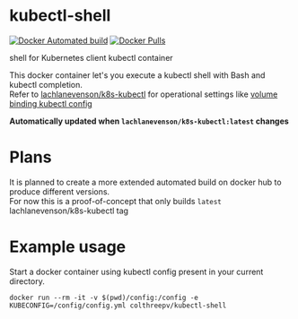 kubectl-shell
=============
[![Docker Automated build](https://img.shields.io/docker/automated/colthreepv/kubectl-shell.svg?style=for-the-badge&maxAge=3600)]()
[![Docker Pulls](https://img.shields.io/docker/pulls/colthreepv/kubectl-shell.svg?style=for-the-badge&maxAge=600)]()  

shell for Kubernetes client kubectl container

This docker container let's you execute a kubectl shell with Bash and kubectl completion.  
Refer to [lachlanevenson/k8s-kubectl][1] for operational settings like [volume binding kubectl config][2]

[1]: https://hub.docker.com/r/lachlanevenson/k8s-kubectl/
[2]: https://github.com/lachie83/k8s-kubectl#data-container

**Automatically updated when `lachlanevenson/k8s-kubectl:latest` changes**

# Plans
It is planned to create a more extended automated build on docker hub to produce different versions.  
For now this is a proof-of-concept that only builds `latest` lachlanevenson/k8s-kubectl tag

# Example usage
Start a docker container using kubectl config present in your current directory.
```shell
docker run --rm -it -v $(pwd)/config:/config -e KUBECONFIG=/config/config.yml colthreepv/kubectl-shell
```
